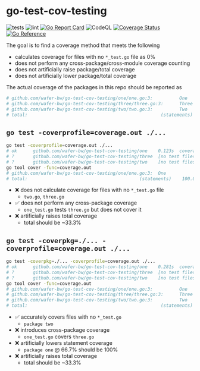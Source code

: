 # go-test-cov-testing
![tests](https://github.com/wafer-bw/go-test-cov-testing/workflows/tests/badge.svg)
![lint](https://github.com/wafer-bw/go-test-cov-testing/workflows/lint/badge.svg)
[![Go Report Card](https://goreportcard.com/badge/github.com/wafer-bw/go-test-cov-testing)](https://goreportcard.com/report/github.com/wafer-bw/go-test-cov-testing)
![CodeQL](https://github.com/wafer-bw/go-test-cov-testing/workflows/CodeQL/badge.svg)
[![Coverage Status](https://coveralls.io/repos/github/wafer-bw/go-test-cov-testing/badge.svg)](https://coveralls.io/github/wafer-bw/go-test-cov-testing)
[![Go Reference](https://pkg.go.dev/badge/github.com/wafer-bw/go-test-cov-testing.svg)](https://pkg.go.dev/github.com/wafer-bw/go-test-cov-testing)

The goal is to find a coverage method that meets the following
- calculates coverage for files with no `*_test.go` file as 0%
- does not perform any cross-package/cross-module coverage counting
- does not artificially raise package/total coverage
- does not artificially lower package/total coverage

The actual coverage of the packages in this repo should be reported as
```sh
# github.com/wafer-bw/go-test-cov-testing/one/one.go:3:          One             100.0%
# github.com/wafer-bw/go-test-cov-testing/three/three.go:3:      Three           0.0%
# github.com/wafer-bw/go-test-cov-testing/two/two.go:3:          Two             0.0%
# total:                                                  (statements)    33.3%
```

## `go test -coverprofile=coverage.out ./...`
```sh
go test -coverprofile=coverage.out ./...
# ok      github.com/wafer-bw/go-test-cov-testing/one    0.123s  coverage: 100.0% of statements
# ?       github.com/wafer-bw/go-test-cov-testing/three  [no test files]
# ?       github.com/wafer-bw/go-test-cov-testing/two    [no test files]
go tool cover -func=coverage.out
# github.com/wafer-bw/go-test-cov-testing/one/one.go:3:  One             100.0%
# total:                                          (statements)    100.0%
```

- :x: does not calculate coverage for files with no `*_test.go` file
    - `two.go`, `three.go`
- :white_check_mark: does not perform any cross-package coverage
    - `one_test.go` tests `three.go` but does not cover it
- :x: artificially raises total coverage
    - total should be ~33.3%

## `go test -coverpkg=./... -coverprofile=coverage.out ./...`
```sh
go test -coverpkg=./... -coverprofile=coverage.out ./...
# ok      github.com/wafer-bw/go-test-cov-testing/one    0.281s  coverage: 66.7% of statements in ./...
# ?       github.com/wafer-bw/go-test-cov-testing/three  [no test files]
# ?       github.com/wafer-bw/go-test-cov-testing/two    [no test files]
go tool cover -func=coverage.out
# github.com/wafer-bw/go-test-cov-testing/one/one.go:3:          One             100.0%
# github.com/wafer-bw/go-test-cov-testing/three/three.go:3:      Three           100.0%
# github.com/wafer-bw/go-test-cov-testing/two/two.go:3:          Two             0.0%
# total:                                                  (statements)    66.7%
```

- :white_check_mark: accurately covers files with no `*_test.go`
    - `package two`
- :x: introduces cross-package coverage
    - `one_test.go` covers `three.go`
- :x: artificially lowers statement coverage
    - `package one` @ 66.7% should be 100%
- :x: artificially raises total coverage
    - total should be ~33.3%